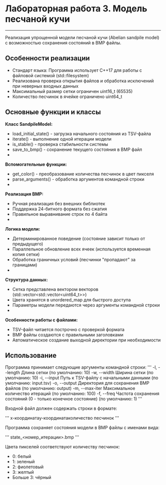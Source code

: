 # Лабораторная работа 3. Модель песчаной кучи
---------------
Реализация упрощенной модели песчаной кучи (Abelian sandpile model) с возможностью сохранения состояний в BMP файлы.

## Особенности реализации
- Стандарт языка: Программа использует C++17 для работы с файловой системой (std::filesystem)
- Реализована проверка открытия файлов и обработка исключений при неверных входных данных
- Максимальный размер сетки ограничен uint16_t (65535)
- Количество песчинок в ячейке ограничено uint64_t

## Основные функции и классы

**Класс SandpileModel:**
- load_initial_state() - загрузка начального состояния из TSV-файла
- iterate() - выполнение одной итерации модели
- is_stable() - проверка стабильности системы
- save_to_bmp() - сохранение текущего состояния в BMP файл
- 
**Вспомогательные функции:**
- get_color() - преобразование количества песчинок в цвет пикселя
- parse_arguments() - обработка аргументов командной строки
- 
**Реализация BMP:**
- Ручная реализация без внешних библиотек
- Поддержка 24-битного формата без сжатия
- Правильное выравнивание строк по 4 байта
- 
**Логика модели:**
- Детерминированное поведение (состояние зависит только от предыдущего)
- Параллельное обновление всех ячеек (используется временная копия сетки)
- Обработка граничных условий (песчинки "пропадают" за границами)
- 
**Структура данных:**
- Сетка представлена вектором векторов (std::vector<std::vector<uint64_t>>)
- Цвета хранятся в unordered_map для быстрого доступа
- Параметры модели передаются через аргументы командной строки
- 
**Особенности работы с файлами:**
- TSV-файл читается построчно с проверкой формата
- BMP файлы создаются с правильными заголовками
- Автоматическое создание выходной директории при необходимости

## Использование
Программа принимает следующие аргументы командной строки:
'''
-l, --length    Длина сетки (по умолчанию: 10)
-w, --width     Ширина сетки (по умолчанию: 10)
-i, --input     Путь к TSV-файлу с начальными данными (по умолчанию: input.tsv)
-o, --output    Директория для сохранения BMP файлов (по умолчанию: output)
-m, --max-iter  Максимальное количество итераций (по умолчанию: 100)
-f, --freq      Частота сохранения состояний (0 - только конечное состояние) (по умолчанию: 1)
'''

Входной файл должен содержать строки в формате:

'''
x-координата<TAB>y-координата<TAB>количество песчинок
'''

Программа сохраняет состояния модели в BMP файлы с именами вида:

'''
state_<номер_итерации>.bmp
'''

Цвета пикселей соответствуют количеству песчинок:
- 0: белый
- 1: зеленый
- 2: фиолетовый
- 3: желтый
- Больше 3: чёрный
